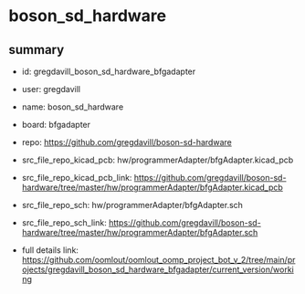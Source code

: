 # boson_sd_hardware
 
## summary 
* id: gregdavill_boson_sd_hardware_bfgadapter
* user: gregdavill
* name: boson_sd_hardware
* board: bfgadapter
* repo: https://github.com/gregdavill/boson-sd-hardware
* src_file_repo_kicad_pcb: hw/programmerAdapter/bfgAdapter.kicad_pcb
* src_file_repo_kicad_pcb_link: https://github.com/gregdavill/boson-sd-hardware/tree/master/hw/programmerAdapter/bfgAdapter.kicad_pcb


* src_file_repo_sch: hw/programmerAdapter/bfgAdapter.sch
* src_file_repo_sch_link: https://github.com/gregdavill/boson-sd-hardware/tree/master/hw/programmerAdapter/bfgAdapter.sch
* full details link: https://github.com/oomlout/oomlout_oomp_project_bot_v_2/tree/main/projects/gregdavill_boson_sd_hardware_bfgadapter/current_version/working  







